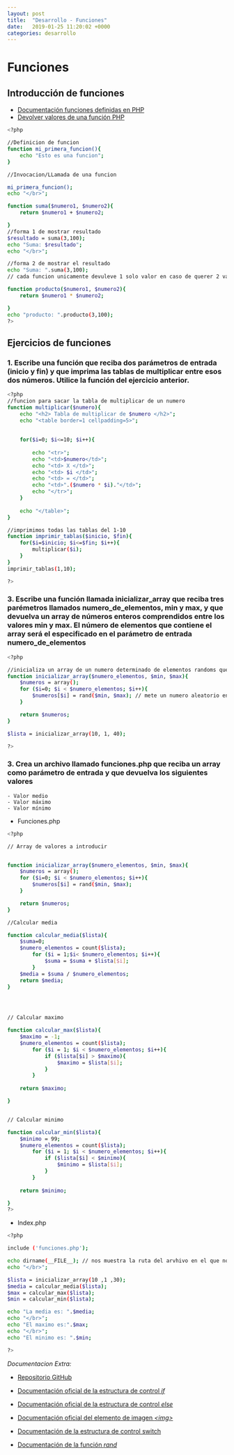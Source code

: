 ```yaml
---
layout: post
title:  "Desarrollo - Funciones"
date:   2019-01-25 11:20:02 +0000
categories: desarrollo
---
```

# Funciones

## Introducción de funciones

- [Documentación funciones definidas en PHP](http://php.net/manual/es/functions.user-defined.php)
- [Devolver valores de una función PHP](http://php.net/manual/es/functions.returning-values.php)

```bash
<?php

//Definicion de funcion
function mi_primera_funcion(){
    echo "Esto es una funcion";
}

//Invocacion/LLamada de una funcion

mi_primera_funcion();
echo "</br>";

function suma($numero1, $numero2){
    return $numero1 + $numero2;

}
//forma 1 de mostrar resultado
$resultado = suma(3,100);
echo "Suma: $resultado";
echo "</br>";

//forma 2 de mostrar el resultado
echo "Suma: ".suma(3,100);
// cada funcion unicamente devuleve 1 solo valor en caso de querer 2 valores hay que hacer 2 funciones

function producto($numero1, $numero2){
    return $numero1 * $numero2;

}
echo "producto: ".producto(3,100);
?>
```
## Ejercicios de funciones

### 1. Escribe una función que reciba dos parámetros de entrada (inicio y fin) y que imprima las tablas de multiplicar entre esos dos números. Utilice la función del ejercicio anterior.

```bash
<?php
//funcion para sacar la tabla de multiplicar de un numero 
function multiplicar($numero){
    echo "<h2> Tabla de multiplicar de $numero </h2>";
    echo "<table border=1 cellpadding=5>";
    
    
    for($i=0; $i<=10; $i++){
      
        echo "<tr>";
        echo "<td>$numero</td>";
        echo "<td> X </td>";
        echo "<td> $i </td>";
        echo "<td> = </td>";
        echo "<td>".($numero * $i)."</td>"; 
        echo "</tr>";
    }
    
    echo "</table>";
}

//imprimimos todas las tablas del 1-10
function imprimir_tablas($inicio, $fin){
    for($i=$inicio; $i<=$fin; $i++){
        multiplicar($i);
    }
}
imprimir_tablas(1,10);

?>
```

### 3. Escribe una función llamada inicializar_array que reciba tres parémetros llamados numero_de_elementos, min y max, y que devuelva un array de números enteros comprendidos entre los valores min y max. El número de elementos que contiene el array será el especificado en el parámetro de entrada numero_de_elementos

```bash 
<?php

//inicializa un array de un numero determinado de elementos randoms que se situan entre un valor minimo y maximo fijado
function inicializar_array($numero_elementos, $min, $max){
    $numeros = array();
    for ($i=0; $i < $numero_elementos; $i++){
        $numeros[$i] = rand($min, $max); // mete un numero aleatorio entre el max y en min en la casilla que inidque $i en el array
    }

    return $numeros;
}

$lista = inicializar_array(10, 1, 40);

?>
```

### 3. Crea un archivo llamado funciones.php que reciba un array como parámetro de entrada y que devuelva los siguientes valores
    - Valor medio
    - Valor máximo
    - Valor mínimo

- Funciones.php

```bash
<?php

// Array de valores a introducir 


function inicializar_array($numero_elementos, $min, $max){
    $numeros = array();
    for ($i=0; $i < $numero_elementos; $i++){
        $numeros[$i] = rand($min, $max);
    }

    return $numeros;
}

//Calcular media 

function calcular_media($lista){
    $suma=0;
    $numero_elementos = count($lista);
        for ($i = 1;$i< $numero_elementos; $i++){
            $suma = $suma + $lista[$i];
        }
    $media = $suma / $numero_elementos;
    return $media;
}




// Calcular maximo

function calcular_max($lista){
    $maximo = -1;
    $numero_elementos = count($lista);
        for ($i = 1; $i < $numero_elementos; $i++){    
            if ($lista[$i] > $maximo){
                $maximo = $lista[$i];
            }
        }   
    
    return $maximo;

}


// Calcular minimo

function calcular_min($lista){
    $minimo = 99;
    $numero_elementos = count($lista);
        for ($i = 1; $i < $numero_elementos; $i++){    
            if ($lista[$i] < $minimo){
                $minimo = $lista[$i];
            }
        }   
    
    return $minimo;

}
?>
```

- Index.php

```bash
<?php

include ('funciones.php');

echo dirname(__FILE__); // nos muestra la ruta del arvhivo en el que nos encontramos
echo "</br>";

$lista = inicializar_array(10 ,1 ,30);
$media = calcular_media($lista);
$max = calcular_max($lista);
$min = calcular_min($lista);

echo "La media es: ".$media;
echo "</br>";
echo "El maximo es:".$max;
echo "</br>";
echo "El minimo es: ".$min;

?>
```

*Documentacion Extra:*

- [Repositorio GitHub](https://github.com/alexdemanuel/Practicas-PHP)

- [Documentación oficial de la estructura de control *if*](http://php.net/manual/es/control-structures.if.php)

- [Documentación oficial de la estructura de control *else*](http://php.net/manual/es/control-structures.else.php)

- [Documentación oficial del elemento de imagen *\<img>*](https://developer.mozilla.org/es/docs/Web/HTML/Elemento/img)

- [Documentación de la estructura de control switch](http://php.net/manual/es/control-structures.switch.php)

- [Documentación de la función *rand*](http://php.net/manual/es/function.rand.php)

